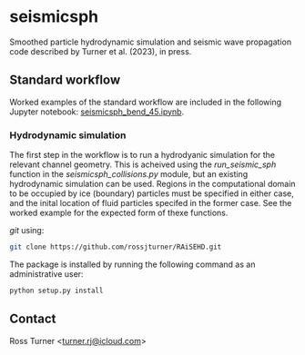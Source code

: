 # seismicsph

Smoothed particle hydrodynamic simulation and seismic wave propagation code described by Turner et al. (2023), in press.

## Standard workflow

Worked examples of the standard workflow are included in the following Jupyter notebook: [seismicsph_bend_45.ipynb](https://github.com/rossjturner/RAiSEHD/blob/main/seismicsph_bend_45.ipynb).

### Hydrodynamic simulation

The first step in the workflow is to run a hydrodyanic simulation for the relevant channel geometry. This is acheived using the _run_seismic_sph_ function in the _seismicsph_collisions.py_ module, but an existing hydrodynamic simulation can be used. Regions in the computational domain to be occupied by ice (boundary) particles must be specified in either case, and the inital location of fluid particles specifed in the former case. See the worked example for the expected form of thexe functions.

_git_ using:

```bash
git clone https://github.com/rossjturner/RAiSEHD.git
```

The package is installed by running the following command as an administrative user:

```bash
python setup.py install
```

## Contact

Ross Turner <<turner.rj@icloud.com>>
